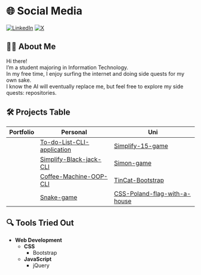 # 🌐 Social Media

[![LinkedIn](https://img.shields.io/badge/LinkedIn-0077B5?style=for-the-badge&logo=linkedin&logoColor=white)](https://www.linkedin.com/in/promatheusz/) 
[![X](https://img.shields.io/badge/Twitter-1DA1F2?style=for-the-badge&logo=twitter&logoColor=white)](https://x.com/Promatheuszek)

## 👩‍💻 About Me

Hi there!<br>
I’m a student majoring in Information Technology. <br>
In my free time, I enjoy surfing the internet and doing side quests for my own sake. <br>
I know the AI will eventually replace me, but feel free to explore my side quests: repositories. <br>

## 🛠️ Projects Table

| Portfolio | Personal | Uni |
|----------|----------|-----|
|          | [To-do-List-CLI-application](https://github.com/Promatheusz/To-do-List-CLI-application) | [Simplify-15-game](https://github.com/Promatheusz/Simplify-15-game) |
|          | [Simplify-Black-jack-CLI](https://github.com/Promatheusz/Simplify-Black-jack-CLI)       | [Simon-game](https://github.com/Promatheusz/Simon-game)             |
|          | [Coffee-Machine-OOP-CLI](https://github.com/Promatheusz/Coffee-Machine-OOP-CLI)         | [TinCat-Bootstrap](https://github.com/Promatheusz/TinCat-Bootstrap) |
|          | [Snake-game](https://github.com/Promatheusz/Snake-game)                                 | [CSS-Poland-flag-with-a-house](https://github.com/Promatheusz/CSS-Poland-flag-with-a-house) |

## 🔍 Tools Tried Out

- **Web Development**
  - **CSS**
    - Bootstrap
  - **JavaScript**
    - jQuery
